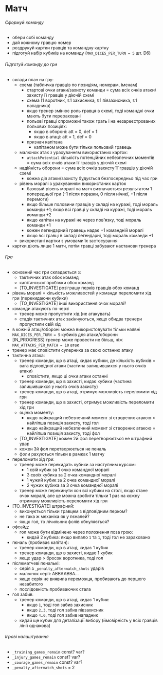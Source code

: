 
# Матч


###### Сформуй команду
* обери собі команду
* дай кожному гравцю номер
* роздрукуй картки гравців та командну картку
* підготуй набір кубиків на команду (`MAX_DICES_PER_TURN = 5` шт. D6)


###### Підготуй команду до гри
* склади план на гру:
	* схема (табличка гравців по позиціям, номерам, іменам)
		* стартові очки атаки/захисту команди = сума всіх очків атаки/захисту її гравців у діючій схемі
        * схема (1 воротник, ≥1 захисника, ≥1 півзахисника, ≥1 нападника)
		* якщо тренер змінює роль гравця в схемі, тоді командні очки мають бути перераховані
		* польові гравці спроможні також грать і на незареєстрованих польових позиціях:
		    * якщо в обороні: att = 0, def = 1
		    * якщо в атаці: att = 1, def = 0
        * признач капітана
          * капітаном може бути тільки польовий гравець
	* малюнок атак з урахуванням використаних карток:
		* `attackPotential` кількість потенційних небезпечних моментів = сума всіх очків атаки її гравців у діючій схемі
	* надійність оборони = сума всіх очків захисту її гравців у діючій схемі
		* кожна дія атаки/захисту будується безпосередньо під час гри
	* рівень моралі з урахуванням використаних карток
		* базовый рівень моралі на матч визначається результатом 1 попередньої гри (-1 після поразки, 0 після нічиєї, +1 після перемоги)
        * якщо більше половини гравців у складі на куражі, тоді мораль команди +1; якщо всі гравці у складі на куражі, тоді мораль команди +2
        * якщо капітан на куражі не через пов'язку, тоді мораль команди +1
        * кожен легендарний гравець надає +1 командній моралі
        * якщо всі гравці в складі легендарні, тоді мораль команди +1
	* використані картки з умовами їх застосування
* картки діють лише 1 матч, потім гравці забувают настанови тренера


###### Гра
* основний час гри складається з:
  * тактичних атак обох команд
  * капітанської пробіжки обох команд
  * [TO_INVESTIGATE] розіграшу перків гравців обох команд
* рівень моралі = кількість можливостей у команди переломити хід гри (перекидаючи кубики)
  * [TO_INVESTIGATE] інші використання очок моралі?
* команди атакують по черзі
  * тренер може пропустити хід (не атакувать)
  * стадія тактичних атак закінчуються, якщо обидва тренери пропустили свій хід
* в кожній атаці/обороні можна використовувати тільки наявні `MAX_DICES_PER_TURN = 5` кубиків для атаки/оборони
* [IN_PROGRESS] тренер може провести не більш, ніж `MAX_ATTACKS_PER_MATCH = 10` атак
* тренер має сповістити суперника за свою останню атаку
* тактична атака:
	* тренер команди, що в атаці, кидає кубики, де кількість кубиків = вага відповідної атаки (частина залишившихся у нього очків атаки)
      * сповістити, якщо ці очки атаки останні
	* тренер команди, що в захисті, кидає кубики (частина залишившихся у нього очків захисту)
	* тренер команди, що в атаці, отримує можливість переломити хід гри
	* тренер команди, що в захисті, отримує можливість переломити хід гри
    * оцінка моменту:
      * якщо найкращий небезпечний момент зі створених атакою > найліпша позиція захисту, тоді гол
      * якщо найкращий небезпечний момент зі створених атакою = найліпша позиція захисту, тоді фол
	* [TO_INVESTIGATE] кожен 2й фол перетворюється не штрафний удар
	* кожен 3й фол перетворюється не пєналь
	* фоли рахуються тільки в рамках 1 матчу
* переломити хід гри:
    * тренер може перекидать кубики за наступним курсом:
        * 1 свій кубик за 1 очко командної моралі
        * 3 своїх кубика за 2 очка командної моралі
        * 1 чужий кубик за 2 очка командної моралі
        * 2 чужих кубика за 3 очка командної моралі
    * тренер може перекинути хоч всі кубики на столі, якщо стане очок моралі, але це можна зробити тільки 1 раз на кожну отриману можливість переломити хід гри
* [TO_INVESTIGATE] штрафний:
    * виконується тільки гравцем з відповідним перком?
    * не така ж механіка як у пєналей?
    * якщо гол, то лічильник фолів обнуляється?
* офсайд:
    * гол може бути відмінено через положення поза грою:
      * кидай 2 кубика: якщо випало `1` та `1`, тоді гол не зараховано
* пєналь (пробиває капітан):
	* тренер команди, що в атаці, кидає 1 кубик
	* тренер команди, що в захисті, кидає 1 кубик
	* якщо удар > бросок воротника, тоді гол
* післематчеві пєналькі:
    * серія з `_penalty_aftermatch_shots` ударів
    * малюнок серії: ABBAABBA...
    * якщо серія не виявила переможця, пробивають до першого незабитого
    * послідовність пробиваючих стала
* гол забив:
  * тренер команди, що в атаці, кидає 1 кубик:
    * якщо `1`, тоді гол забив захисник
    * якщо `2`..`3`, тоді гол забив півзахисник
    * якщо `4`..`6`, тоді гол забив нападник
  * кидай ще кубик для деталізації вибору (ймовірність у всіх гравців лінії однакова)


###### Ігрові налаштування
* `_training_games_remain` const? var?
* `_injury_games_remain` const? var?
* `_courage_games_remain` const? var?
* `_penalty_aftermatch_shots` = 2
